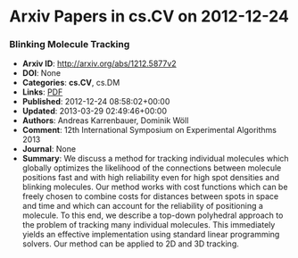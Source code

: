# Arxiv Papers in cs.CV on 2012-12-24
### Blinking Molecule Tracking
- **Arxiv ID**: http://arxiv.org/abs/1212.5877v2
- **DOI**: None
- **Categories**: **cs.CV**, cs.DM
- **Links**: [PDF](http://arxiv.org/pdf/1212.5877v2)
- **Published**: 2012-12-24 08:58:02+00:00
- **Updated**: 2013-03-29 02:49:46+00:00
- **Authors**: Andreas Karrenbauer, Dominik Wöll
- **Comment**: 12th International Symposium on Experimental Algorithms 2013
- **Journal**: None
- **Summary**: We discuss a method for tracking individual molecules which globally optimizes the likelihood of the connections between molecule positions fast and with high reliability even for high spot densities and blinking molecules. Our method works with cost functions which can be freely chosen to combine costs for distances between spots in space and time and which can account for the reliability of positioning a molecule. To this end, we describe a top-down polyhedral approach to the problem of tracking many individual molecules. This immediately yields an effective implementation using standard linear programming solvers. Our method can be applied to 2D and 3D tracking.



